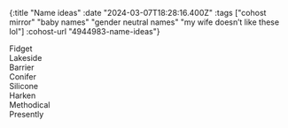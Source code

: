 {:title "Name ideas"
 :date "2024-03-07T18:28:16.400Z"
 :tags ["cohost mirror" "baby names" "gender neutral names" "my wife doesn’t like these lol"]
 :cohost-url "4944983-name-ideas"}

Fidget  
Lakeside  
Barrier  
Conifer  
Silicone  
Harken  
Methodical  
Presently
